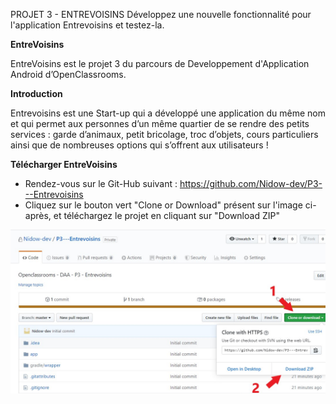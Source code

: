 PROJET 3 - ENTREVOISINS
Développez une nouvelle fonctionnalité pour l'application Entrevoisins et testez-la.

**EntreVoisins**

EntreVoisins est le projet 3 du parcours de Developpement d'Application Android d’OpenClassrooms.

**Introduction**

Entrevoisins est une Start-up qui a développé une application du même nom et qui permet aux personnes d’un même quartier de se rendre des petits services : garde d’animaux, petit bricolage, troc d’objets, cours particuliers ainsi que de nombreuses options qui s’offrent aux utilisateurs !

**Télécharger EntreVoisins**

- Rendez-vous sur le Git-Hub suivant : https://github.com/Nidow-dev/P3---Entrevoisins
- Cliquez sur le bouton vert "Clone or Download" présent sur l'image ci-après, et téléchargez le projet en cliquant sur "Download ZIP"

![GitHub DL](/1.jpg)
